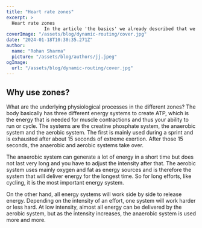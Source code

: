 ```yaml
---
title: "Heart rate zones"
excerpt: >
  Heart rate zones
              In the article 'the basics' we already described that we often work with heart rate or power training zones. In order to better understand these zones, we explain in this.
coverImage: "/assets/blog/dynamic-routing/cover.jpg"
date: "2024-01-18T10:30:35.271Z"
author:
  name: "Rohan Sharma"
  picture: "/assets/blog/authors/jj.jpeg"
ogImage:
  url: "/assets/blog/dynamic-routing/cover.jpg"
---
```


## Why use zones?

What are the underlying physiological processes in the different zones? The body basically has three different energy systems to create ATP, which is the energy that is needed for muscle contractions and thus your ability to run or cycle. The systems are the creatine phosphate system, the anaerobic system and the aerobic system. The first is mainly used during a sprint and is exhausted after about 15 seconds of extreme exertion. After those 15 seconds, the anaerobic and aerobic systems take over.


The anaerobic system can generate a lot of energy in a short time but does not last very long and you have to adjust the intensity after that. The aerobic system uses mainly oxygen and fat as energy sources and is therefore the system that will deliver energy for the longest time. So for long efforts, like cycling, it is the most important energy system.


On the other hand, all energy systems will work side by side to release energy. Depending on the intensity of an effort, one system will work harder or less hard. At low intensity, almost all energy can be delivered by the aerobic system, but as the intensity increases, the anaerobic system is used more and more.
